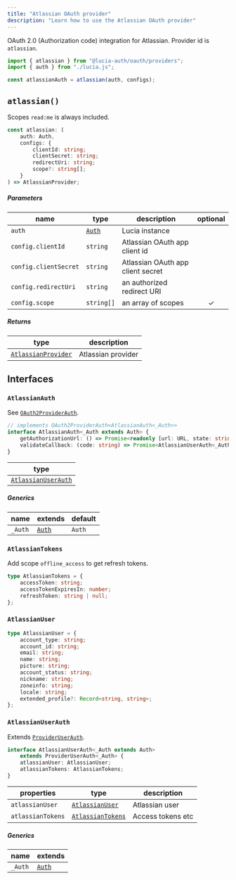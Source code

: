 ```yaml
---
title: "Atlassian OAuth provider"
description: "Learn how to use the Atlassian OAuth provider"
---
```


OAuth 2.0 (Authorization code) integration for Atlassian. Provider id is `atlassian`.

```ts
import { atlassian } from "@lucia-auth/oauth/providers";
import { auth } from "./lucia.js";

const atlassianAuth = atlassian(auth, configs);
```

## `atlassian()`

Scopes `read:me` is always included.

```ts
const atlassian: (
	auth: Auth,
	configs: {
		clientId: string;
		clientSecret: string;
		redirectUri: string;
		scope?: string[];
	}
) => AtlassianProvider;
```

##### Parameters

| name                  | type                                       | description                       | optional |
| --------------------- | ------------------------------------------ | --------------------------------- | :------: |
| `auth`                | [`Auth`](/reference/lucia/interfaces/auth) | Lucia instance                    |          |
| `config.clientId`     | `string`                                   | Atlassian OAuth app client id     |          |
| `config.clientSecret` | `string`                                   | Atlassian OAuth app client secret |          |
| `config.redirectUri`  | `string`                                   | an authorized redirect URI        |          |
| `config.scope`        | `string[]`                                 | an array of scopes                |    ✓     |

##### Returns

| type                                      | description        |
| ----------------------------------------- | ------------------ |
| [`AtlassianProvider`](#atlassianprovider) | Atlassian provider |

## Interfaces

### `AtlassianAuth`

See [`OAuth2ProviderAuth`](/reference/oauth/interfaces/oauth2providerauth).

```ts
// implements OAuth2ProviderAuth<AtlassianAuth<_Auth>>
interface AtlassianAuth<_Auth extends Auth> {
	getAuthorizationUrl: () => Promise<readonly [url: URL, state: string]>;
	validateCallback: (code: string) => Promise<AtlassianUserAuth<_Auth>>;
}
```

| type                                      |
| ----------------------------------------- |
| [`AtlassianUserAuth`](#atlassianuserauth) |

##### Generics

| name    | extends                                    | default |
| ------- | ------------------------------------------ | ------- |
| `_Auth` | [`Auth`](/reference/lucia/interfaces/auth) | `Auth`  |

### `AtlassianTokens`

Add scope `offline_access` to get refresh tokens.

```ts
type AtlassianTokens = {
	accessToken: string;
	accessTokenExpiresIn: number;
	refreshToken: string | null;
};
```

### `AtlassianUser`

```ts
type AtlassianUser = {
	account_type: string;
	account_id: string;
	email: string;
	name: string;
	picture: string;
	account_status: string;
	nickname: string;
	zoneinfo: string;
	locale: string;
	extended_profile?: Record<string, string>;
};
```

### `AtlassianUserAuth`

Extends [`ProviderUserAuth`](/reference/oauth/interfaces/provideruserauth).

```ts
interface AtlassianUserAuth<_Auth extends Auth>
	extends ProviderUserAuth<_Auth> {
	atlassianUser: AtlassianUser;
	atlassianTokens: AtlassianTokens;
}
```

| properties        | type                                  | description       |
| ----------------- | ------------------------------------- | ----------------- |
| `atlassianUser`   | [`AtlassianUser`](#atlassianuser)     | Atlassian user    |
| `atlassianTokens` | [`AtlassianTokens`](#atlassiantokens) | Access tokens etc |

##### Generics

| name    | extends                                    |
| ------- | ------------------------------------------ |
| `_Auth` | [`Auth`](/reference/lucia/interfaces/auth) |
